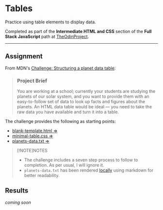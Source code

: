 # Tables

Practice using table elements to display data.

Completed as part of the **Intermediate HTML and CSS** section of the **Full Stack JavaScript** path at [TheOdinProject](https://www.theodinproject.com).

---

## Assignment

From MDN's [Challenge: Structuring a planet data table](https://developer.mozilla.org/en-US/docs/Learn_web_development/Core/Structuring_content/Planet_data_table):

> ###  Project Brief
> You are working at a school; currently your students are studying the planets of our solar system, and you want to provide them with an easy-to-follow set of data to look up facts and figures about the planets. An HTML data table would be ideal — you need to take the raw data you have available and turn it into a table.

The challenge provides the following as starting points:

- [blank-template.html &rArr;](https://github.com/mdn/learning-area/blob/main/html/tables/assessment-start/blank-template.html)
- [minimal-table.css &rArr;](https://github.com/mdn/learning-area/blob/main/html/tables/assessment-start/minimal-table.css)
- [planets-data.txt &rArr;](https://github.com/mdn/learning-area/blob/main/html/tables/assessment-start/planets-data.txt)

> [!NOTE]NOTES
> - The challenge includes a seven step process to follow to completion. As per usual, I will ignore it.
> - `planets-data.txt` has been rendered [locally](./planets-data.md) using markdown for better readability.

## Results

*coming soon*
